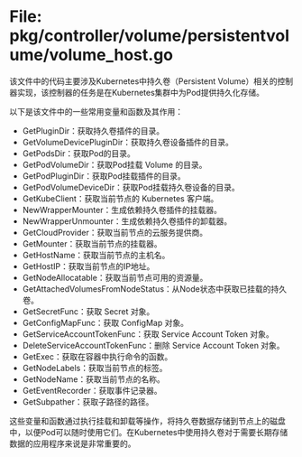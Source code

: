 # File: pkg/controller/volume/persistentvolume/volume_host.go

该文件中的代码主要涉及Kubernetes中持久卷（Persistent Volume）相关的控制器实现，该控制器的任务是在Kubernetes集群中为Pod提供持久化存储。

以下是该文件中的一些常用变量和函数及其作用：

- GetPluginDir：获取持久卷插件的目录。
- GetVolumeDevicePluginDir：获取持久卷设备插件的目录。
- GetPodsDir：获取Pod的目录。
- GetPodVolumeDir：获取Pod挂载 Volume 的目录。
- GetPodPluginDir：获取Pod挂载插件的目录。
- GetPodVolumeDeviceDir：获取Pod挂载持久卷设备的目录。
- GetKubeClient：获取当前节点的 Kubernetes 客户端。
- NewWrapperMounter：生成依赖持久卷插件的挂载器。
- NewWrapperUnmounter：生成依赖持久卷插件的卸载器。
- GetCloudProvider：获取当前节点的云服务提供商。
- GetMounter：获取当前节点的挂载器。
- GetHostName：获取当前节点的主机名。
- GetHostIP：获取当前节点的IP地址。
- GetNodeAllocatable：获取当前节点可用的资源量。
- GetAttachedVolumesFromNodeStatus：从Node状态中获取已挂载的持久卷。
- GetSecretFunc：获取 Secret 对象。
- GetConfigMapFunc：获取 ConfigMap 对象。
- GetServiceAccountTokenFunc：获取 Service Account Token 对象。
- DeleteServiceAccountTokenFunc：删除 Service Account Token 对象。
- GetExec：获取在容器中执行命令的函数。
- GetNodeLabels：获取当前节点的标签。
- GetNodeName：获取当前节点的名称。
- GetEventRecorder：获取事件记录器。
- GetSubpather：获取子路径的路径。

这些变量和函数通过执行挂载和卸载等操作，将持久卷数据存储到节点上的磁盘中，以便Pod可以随时使用它们。在Kubernetes中使用持久卷对于需要长期存储数据的应用程序来说是非常重要的。

